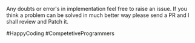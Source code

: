 Any doubts or error's in implementation feel free to raise an issue.
If you think a problem can be solved in much better way please send a PR and I shall review and Patch it.

#HappyCoding #CompetetiveProgrammers
